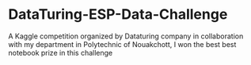 # DataTuring-ESP-Data-Challenge
A Kaggle competition organized by Dataturing company in collaboration with my department in Polytechnic of Nouakchott, I won the best best notebook prize in this challenge
